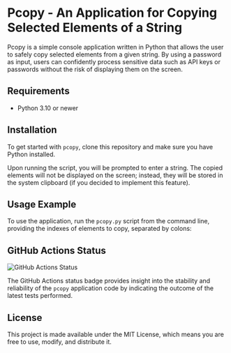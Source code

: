 # Pcopy - An Application for Copying Selected Elements of a String

Pcopy is a simple console application written in Python that allows the user to safely copy selected elements from a given string. By using a password as input, users can confidently process sensitive data such as API keys or passwords without the risk of displaying them on the screen.

## Requirements

- Python 3.10 or newer

## Installation

To get started with `pcopy`, clone this repository and make sure you have Python installed.

Upon running the script, you will be prompted to enter a string. The copied elements will not be displayed on the screen; instead, they will be stored in the system clipboard (if you decided to implement this feature).

## Usage Example

To use the application, run the `pcopy.py` script from the command line, providing the indexes of elements to copy, separated by colons:

## GitHub Actions Status

![GitHub Actions Status](https://github.com/rydzewski-tomasz/pcopy/actions/workflows/pcopy-test.yml/badge.svg)

The GitHub Actions status badge provides insight into the stability and reliability of the `pcopy` application code by indicating the outcome of the latest tests performed.

## License

This project is made available under the MIT License, which means you are free to use, modify, and distribute it.